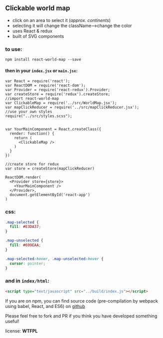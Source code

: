 ## Clickable world map

- click on an area to select it (_approx. continents_)
- selecting it will change the className-->change the color
- uses React & redux
- built of SVG components

### to use:
```
npm install react-world-map --save
```
#### then in your `index.jsx` or `main.jsx`:
```
var React = require('react');
var ReactDOM = require('react-dom');
var Provider = require('react-redux').Provider;
var createStore = require('redux').createStore;
//import react-world-map
var ClickableMap = require('../src/WorldMap.jsx');
var mapClickReducer = require('../src/mapClickReducer.jsx');
//use your own styles
require("../src/styles.scss");


var YourMainComponent = React.createClass({
  render: function() {
    return (
      <ClickableMap />
    )
  }
})

//create store for redux
var store = createStore(mapClickReducer)

ReactDOM.render(
  <Provider store={store}>
    <YourMainComponent />
  </Provider>,
  document.getElementById('react-app')
)
```
### css: 
```css
.map-selected {
  fill: #E3DA37;
}

.map-unselected {
  fill: #699EAA;
}

.map-selected:hover, .map-unselected:hover {
  cursor: pointer;
}
```
### and in `index/html`:
```html
<script type="text/javascript" src="../build/index.js"></script>
```


If you are on npm, you can find source code (pre-compilation by webpack using babel, React, and ES6) on [github](https://github.com/heatherbooker/clickable-svg-map)

Please feel free to fork and PR if you think you have developed something useful!

license: **WTFPL**
